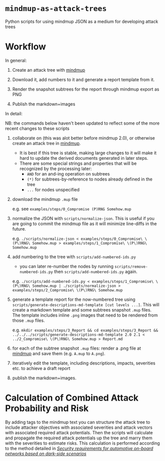 # ```mindmup-as-attack-trees```
Python scripts for using mindmup JSON as a medium for developing attack trees

# Workflow

In general:

1. Create an attack tree with [mindmup](https://app.mindmup.com/map/new/)

1. Download it, add numbers to it and generate a report template from it.

1. Render the snapshot subtrees for the report through mindmup export as PNG

1. Publish the markdown+images

In detail:

NB: the commands below haven't been updated to reflect some of the more recent changes to these scripts

1. collaborate on (this was alot better before mindmup 2.0), or otherwise create an attack tree in [mindmup](https://app.mindmup.com/map/new/).
	* It is best if this tree is stable, making large changes to it will make it hard to update the derived documents generated in later steps.
	* There are some special strings and properties that will be recognized by the processing later:
		* ```AND``` for an and-ing operation on subtrees
		* ```(*)``` for subtrees-by-reference to nodes already defined in the tree
		* ```...``` for nodes unspecified

1. download the mindmup ```.mup``` file

	e.g. see ```examples/steps/0_Compromise (P)RNG Somehow.mup```

1. normalize the JSON with ```scripts/normalize-json```. This is useful if you are going to commit the mindmup file as it will minimize line-diffs in the future.

	e.g. ```./scripts/normalize-json < examples/steps/0_Compromise\ \(P\)RNG\ Somehow.mup > examples/steps/1_Compromise\ \(P\)RNG\ Somehow.mup```

1. add numbering to the tree with ```scripts/add-numbered-ids.py```
	* you can later re-number the nodes by running ```scripts/remove-numbered-ids.py``` then ```scripts/add-numbered-ids.py``` again.

	e.g. ```./scripts/add-numbered-ids.py < examples/steps/1_Compromise\ \(P\)RNG\ Somehow.mup | ./scripts/normalize-json > examples/steps/2_Compromise\ \(P\)RNG\ Somehow.mup```

1. generate a template report for the now-numbered tree using ```scripts/generate-descriptions-md-template [cut levels ...]```. This will create a markdown template and some subtrees snapshot ```.mup``` files. The template includes inline ```.png``` images that need to be rendered from those ```.mup``` files.

	e.g. ```mkdir examples/steps/3_Report && cd examples/steps/3_Report && ../../../scripts/generate-descriptions-md-template 2.0 2.1 < ../2_Compromise\ \(P\)RNG\ Somehow.mup > Report.md```

1. for each of the subtree snapshot ```.mup``` files: render a .png file at [mindmup](https://app.mindmup.com/map/new/) and save them (e.g. ```A.mup``` to ```A.png```).

1. iteratively edit the template, including descriptions, impacts, severities etc. to achieve a draft report

1. publish the markdown+images.

# Calculation of Combined Attack Probability and Risk

By adding tags to the mindmup text you can structure the attack tree to include attacker objectives with associated severities and attack vectors with associated required attack potentials. Then the scripts will calculate and propagate the required attack potentials up the tree and marry them with the severities to estimate risks. This calculation is performed according to the method detailed in [*Security requirements for automotive on-board networks based on dark-side scenarios*](https://rieke.link/EVITAD2.3v1.1.pdf)
